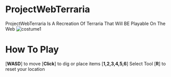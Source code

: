 # **ProjectWebTerraria**
ProjectWebTerraria Is A Recreation Of Terraria That Will BE Playable On The Web
![costume1](https://user-images.githubusercontent.com/101514210/231164383-8af953f0-8e78-40be-a4bd-ce8a8a3d268f.png)

# **How To Play** 
[**WASD**] to move
[**Click**] to dig or place items
[**1,2,3,4,5,6**] Select Tool
[**R**] to reset your location
